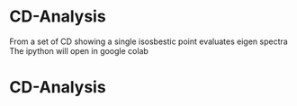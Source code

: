 # CD-Analysis
From a set of CD showing a single isosbestic point evaluates eigen spectra 
The ipython will open in google colab 
# CD-Analysis
